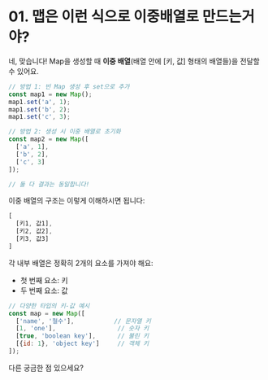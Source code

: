 # 01. 맵은 이런 식으로 이중배열로 만드는거야?

네, 맞습니다! Map을 생성할 때 **이중 배열**(배열 안에 [키, 값] 형태의 배열들)을 전달할 수 있어요.


```javascript
// 방법 1: 빈 Map 생성 후 set으로 추가
const map1 = new Map();
map1.set('a', 1);
map1.set('b', 2);
map1.set('c', 3);

// 방법 2: 생성 시 이중 배열로 초기화
const map2 = new Map([
  ['a', 1],
  ['b', 2],
  ['c', 3]
]);

// 둘 다 결과는 동일합니다!
```

이중 배열의 구조는 이렇게 이해하시면 됩니다:

```javascript
[
  [키1, 값1],
  [키2, 값2],
  [키3, 값3]
]
```

각 내부 배열은 정확히 2개의 요소를 가져야 해요:
- 첫 번째 요소: 키
- 두 번째 요소: 값

```javascript
// 다양한 타입의 키-값 예시
const map = new Map([
  ['name', '철수'],           // 문자열 키
  [1, 'one'],                 // 숫자 키
  [true, 'boolean key'],      // 불린 키
  [{id: 1}, 'object key']     // 객체 키
]);
```

다른 궁금한 점 있으세요?